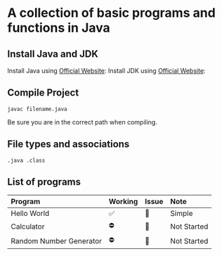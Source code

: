# A collection of basic programs and functions in Java

## Install Java and JDK

Install Java using [Official Website](https://www.java.com/en/download/):
Install JDK using [Official Website](https://www.oracle.com/java/technologies/downloads/#jdk22-windows):

## Compile Project

    javac filename.java

Be sure you are in the correct path when compiling.

## File types and associations

    .java .class

## List of programs

| Program                 | Working | Issue | Note        |
| :---------------------- | :------ | :---- | :---------- |
| Hello World             | ✅      | 🔕    | Simple      |
| Calculator              | ⛔      | 🔔    | Not Started |
| Random Number Generator | ⛔      | 🔔    | Not Started |
